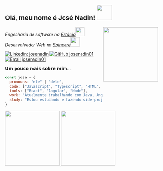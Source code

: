 <h2> Olá, meu nome é José Nadin! <img src="https://media.giphy.com/media/mGcNjsfWAjY5AEZNw6/giphy.gif" width="50"></h2>
<img align='right' src="https://media.giphy.com/media/ejE0QtvTz2P2YfgqyZ/giphy.gif" width="180">
<p><em>Engenharia de software na <a href="https://estacio.br/">Estácio</a><img src="https://media.giphy.com/media/fYSnHlufseco8Fh93Z/giphy.gif" width="30"></br>Desenvolvedor Web no <a href="https://spincare.com.br/">Spincare</a><img src="https://media.giphy.com/media/WUlplcMpOCEmTGBtBW/giphy.gif" width="30"> 
</em></p>

[![Linkedin: josenadin](https://img.shields.io/badge/-josenadin-blue?style=flat-square&logo=Linkedin&logoColor=white&link=https://www.linkedin.com/in/josenadin/)](https://www.linkedin.com/in/josenadin/)
[![GitHub josenadin01](https://img.shields.io/github/followers/josenadin01?label=follow&style=social)](https://github.com/josenadin01)
[![Email josenadin01](https://img.shields.io/badge/-josenadin01-orange?style=flat-square&-Gmail-D14836?style=for-the-badge&logo=gmail&logoColor=white)](mailto:josenadin01@gmail.com)

𝗨𝗺 𝗽𝗼𝘂𝗰𝗼 𝗺𝗮𝗶𝘀 𝘀𝗼𝗯𝗿𝗲 𝗺𝗶𝗺...

```javascript
const jose = {
  pronouns: "ele" | "dele",
  code: ["Javascript", "Typescript", "HTML", "CSS", "Golang", "Java", "Postgresql"],
  tools: ["React", "Angular", "Node"],
  work: "Atualmente trabalhando com Java, Angular, Postgresql e AWS. Mais detalhes no LinkedIn :)",
  study: "Estou estudando e fazendo side-projects em React, Node e Go"
}
```

<div>
  <a href="https://github.com/josenadin01">
  <img height="180em" src="https://github-readme-stats.vercel.app/api?username=josenadin01&show_icons=true&theme=dracula&include_all_commits=true&count_private=true"/>
  <img height="180em" src="https://github-readme-stats.vercel.app/api/top-langs/?username=josenadin01&exclude_repo=nlw-06-payflow&layout=compact&langs_count=10&theme=dracula"/>
</div>
